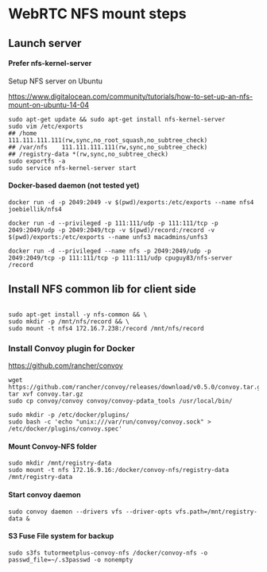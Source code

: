 # WebRTC NFS mount steps

## Launch server



#### Prefer nfs-kernel-server

Setup NFS server on Ubuntu

https://www.digitalocean.com/community/tutorials/how-to-set-up-an-nfs-mount-on-ubuntu-14-04

```shell
sudo apt-get update && sudo apt-get install nfs-kernel-server
sudo vim /etc/exports
## /home       111.111.111.111(rw,sync,no_root_squash,no_subtree_check)
## /var/nfs    111.111.111.111(rw,sync,no_subtree_check)
## /registry-data *(rw,sync,no_subtree_check)
sudo exportfs -a
sudo service nfs-kernel-server start
```

#### Docker-based daemon (not tested yet)

```shell
docker run -d -p 2049:2049 -v $(pwd)/exports:/etc/exports --name nfs4 joebiellik/nfs4
```



```shell
docker run -d --privileged -p 111:111/udp -p 111:111/tcp -p 2049:2049/udp -p 2049:2049/tcp -v $(pwd)/record:/record -v $(pwd)/exports:/etc/exports --name unfs3 macadmins/unfs3
```



```shell
docker run -d --privileged --name nfs -p 2049:2049/udp -p 2049:2049/tcp -p 111:111/tcp -p 111:111/udp cpuguy83/nfs-server /record
```



## Install NFS common lib for client side

```

sudo apt-get install -y nfs-common && \
sudo mkdir -p /mnt/nfs/record && \
sudo mount -t nfs4 172.16.7.238:/record /mnt/nfs/record
```



### Install Convoy plugin for Docker

https://github.com/rancher/convoy



```shell
wget https://github.com/rancher/convoy/releases/download/v0.5.0/convoy.tar.gz
tar xvf convoy.tar.gz
sudo cp convoy/convoy convoy/convoy-pdata_tools /usr/local/bin/

sudo mkdir -p /etc/docker/plugins/
sudo bash -c 'echo "unix:///var/run/convoy/convoy.sock" > /etc/docker/plugins/convoy.spec'
```



#### Mount Convoy-NFS folder

```shell
sudo mkdir /mnt/registry-data
sudo mount -t nfs 172.16.9.16:/docker/convoy-nfs/registry-data /mnt/registry-data
```



#### Start convoy daemon

```
sudo convoy daemon --drivers vfs --driver-opts vfs.path=/mnt/registry-data &
```



#### S3 Fuse File system for backup

```shell
sudo s3fs tutormeetplus-convoy-nfs /docker/convoy-nfs -o passwd_file=~/.s3passwd -o nonempty
```

